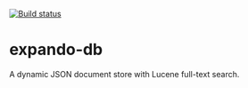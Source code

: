 [![Build status](https://ci.appveyor.com/api/projects/status/mcuk3sl5ui12u93w?svg=true)](https://ci.appveyor.com/project/cris-almodovar/expando-db)
# expando-db
A dynamic JSON document store with Lucene full-text search.
